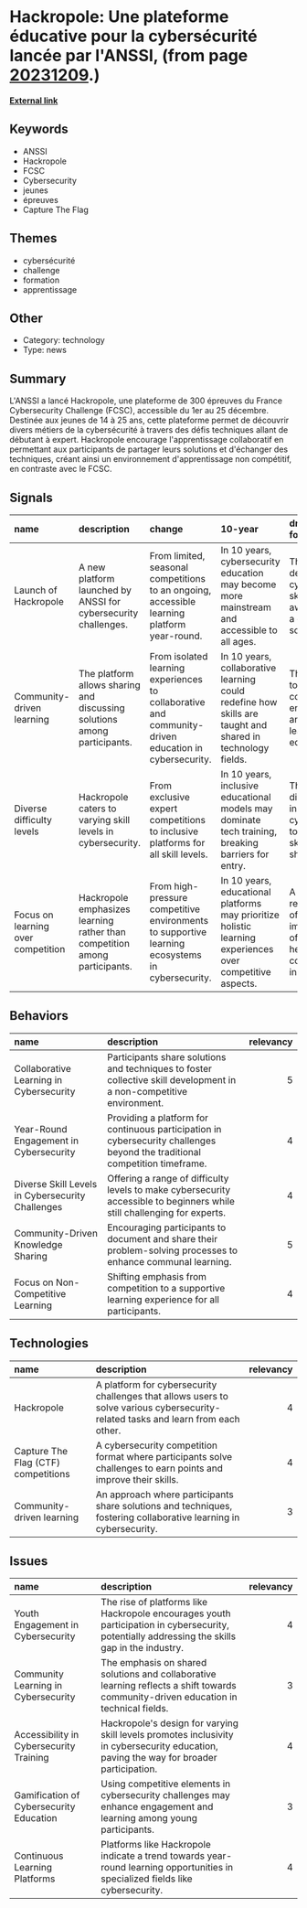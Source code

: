 # __Hackropole: Une plateforme éducative pour la cybersécurité lancée par l'ANSSI__, (from page [20231209](https://kghosh.substack.com/p/20231209).)

__[External link](https://cyber.gouv.fr/actualites/lanssi-lance-hackropole)__



## Keywords

* ANSSI
* Hackropole
* FCSC
* Cybersecurity
* jeunes
* épreuves
* Capture The Flag

## Themes

* cybersécurité
* challenge
* formation
* apprentissage

## Other

* Category: technology
* Type: news

## Summary

L'ANSSI a lancé Hackropole, une plateforme de 300 épreuves du France Cybersecurity Challenge (FCSC), accessible du 1er au 25 décembre. Destinée aux jeunes de 14 à 25 ans, cette plateforme permet de découvrir divers métiers de la cybersécurité à travers des défis techniques allant de débutant à expert. Hackropole encourage l'apprentissage collaboratif en permettant aux participants de partager leurs solutions et d'échanger des techniques, créant ainsi un environnement d'apprentissage non compétitif, en contraste avec le FCSC.

## Signals

| name                               | description                                                                | change                                                                                               | 10-year                                                                                                   | driving-force                                                                           |   relevancy |
|:-----------------------------------|:---------------------------------------------------------------------------|:-----------------------------------------------------------------------------------------------------|:----------------------------------------------------------------------------------------------------------|:----------------------------------------------------------------------------------------|------------:|
| Launch of Hackropole               | A new platform launched by ANSSI for cybersecurity challenges.             | From limited, seasonal competitions to an ongoing, accessible learning platform year-round.          | In 10 years, cybersecurity education may become more mainstream and accessible to all ages.               | The growing demand for cybersecurity skills and awareness in a digital society.         |           4 |
| Community-driven learning          | The platform allows sharing and discussing solutions among participants.   | From isolated learning experiences to collaborative and community-driven education in cybersecurity. | In 10 years, collaborative learning could redefine how skills are taught and shared in technology fields. | The shift towards community engagement and peer learning in education.                  |           3 |
| Diverse difficulty levels          | Hackropole caters to varying skill levels in cybersecurity.                | From exclusive expert competitions to inclusive platforms for all skill levels.                      | In 10 years, inclusive educational models may dominate tech training, breaking barriers for entry.        | The need for diverse talent in cybersecurity to address skill shortages.                |           4 |
| Focus on learning over competition | Hackropole emphasizes learning rather than competition among participants. | From high-pressure competitive environments to supportive learning ecosystems in cybersecurity.      | In 10 years, educational platforms may prioritize holistic learning experiences over competitive aspects. | A broader recognition of the importance of mental health and collaboration in learning. |           5 |

## Behaviors

| name                                             | description                                                                                                                 |   relevancy |
|:-------------------------------------------------|:----------------------------------------------------------------------------------------------------------------------------|------------:|
| Collaborative Learning in Cybersecurity          | Participants share solutions and techniques to foster collective skill development in a non-competitive environment.        |           5 |
| Year-Round Engagement in Cybersecurity           | Providing a platform for continuous participation in cybersecurity challenges beyond the traditional competition timeframe. |           4 |
| Diverse Skill Levels in Cybersecurity Challenges | Offering a range of difficulty levels to make cybersecurity accessible to beginners while still challenging for experts.    |           4 |
| Community-Driven Knowledge Sharing               | Encouraging participants to document and share their problem-solving processes to enhance communal learning.                |           5 |
| Focus on Non-Competitive Learning                | Shifting emphasis from competition to a supportive learning experience for all participants.                                |           4 |

## Technologies

| name                                | description                                                                                                                       |   relevancy |
|:------------------------------------|:----------------------------------------------------------------------------------------------------------------------------------|------------:|
| Hackropole                          | A platform for cybersecurity challenges that allows users to solve various cybersecurity-related tasks and learn from each other. |           4 |
| Capture The Flag (CTF) competitions | A cybersecurity competition format where participants solve challenges to earn points and improve their skills.                   |           4 |
| Community-driven learning           | An approach where participants share solutions and techniques, fostering collaborative learning in cybersecurity.                 |           3 |

## Issues

| name                                    | description                                                                                                                                   |   relevancy |
|:----------------------------------------|:----------------------------------------------------------------------------------------------------------------------------------------------|------------:|
| Youth Engagement in Cybersecurity       | The rise of platforms like Hackropole encourages youth participation in cybersecurity, potentially addressing the skills gap in the industry. |           4 |
| Community Learning in Cybersecurity     | The emphasis on shared solutions and collaborative learning reflects a shift towards community-driven education in technical fields.          |           3 |
| Accessibility in Cybersecurity Training | Hackropole's design for varying skill levels promotes inclusivity in cybersecurity education, paving the way for broader participation.       |           4 |
| Gamification of Cybersecurity Education | Using competitive elements in cybersecurity challenges may enhance engagement and learning among young participants.                          |           3 |
| Continuous Learning Platforms           | Platforms like Hackropole indicate a trend towards year-round learning opportunities in specialized fields like cybersecurity.                |           4 |